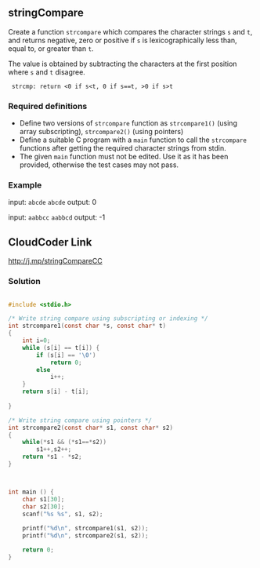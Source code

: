 ## stringCompare

Create a function `strcompare` which compares the character strings `s` and `t`, and returns negative, zero or positive if `s` is lexicographically less than, equal to, or greater than `t`. 

The value is obtained by subtracting the characters at the first position where `s` and `t` disagree. 

	 strcmp: return <0 if s<t, 0 if s==t, >0 if s>t 

### Required definitions
- Define two versions of `strcompare` function as `strcompare1()` (using array subscripting), `strcompare2()` (using pointers) 
- Define a suitable C program with a `main` function to call the `strcompare` functions after getting the required character strings from stdin. 
- The given `main` function must not be edited. Use it as it has been provided, otherwise the test cases may not pass. 

### Example

input: `abcde` `abcde`
output:  0

input: `aabbcc` `aabbcd` 
output:  -1



## CloudCoder Link 
http://j.mp/stringCompareCC

### Solution 

```c

#include <stdio.h> 

/* Write string compare using subscripting or indexing */
int strcompare1(const char *s, const char* t) 
{ 
    int i=0;
    while (s[i] == t[i]) {
        if (s[i] == '\0')
            return 0; 
        else
            i++;
    }
    return s[i] - t[i]; 
        
}

/* Write string compare using pointers */
int strcompare2(const char* s1, const char* s2)
{
    while(*s1 && (*s1==*s2))
        s1++,s2++;
    return *s1 - *s2;
}



int main () { 
    char s1[30]; 
    char s2[30]; 
    scanf("%s %s", s1, s2);
    
    printf("%d\n", strcompare1(s1, s2)); 
    printf("%d\n", strcompare2(s1, s2)); 

    return 0;
}

```
<!--stackedit_data:
eyJoaXN0b3J5IjpbLTMwNDE4NTg2MF19
-->